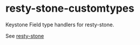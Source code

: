 resty-stone-customtypes
=======================

Keystone Field type handlers for resty-stone.

See [resty-stone](https://github.com/shlomiassaf/resty-stone)
